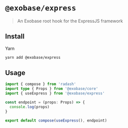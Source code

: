 # `@exobase/express`

> An Exobase root hook for the ExpressJS framework

## Install

Yarn

```sh
yarn add @exobase/express
```

## Usage

```ts
import { compose } from 'radash'
import type { Props } from '@exobase/core'
import { useExpress } from '@exobase/express'

const endpoint = (props: Props) => {
  console.log(props)
}

export default compose(useExpress(), endpoint)
```
